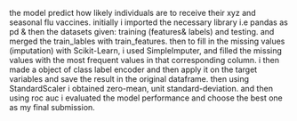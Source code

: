 the model predict how likely individuals are to receive their xyz and seasonal flu
vaccines.
initially i imported the necessary library i.e pandas as pd & then the datasets given: training (features& labels) and testing. and merged the train_lables with train_features. then to fill in the missing values (imputation) with Scikit-Learn, i used SimpleImputer, and filled the missing values with the most frequent values in that corresponding column. i then made a object of class label encoder and then apply it on the target variables and save the result in the original dataframe.  then using StandardScaler i obtained zero-mean, unit standard-deviation. and then using roc auc i evaluated the model performance and choose the best one as my final submission.
